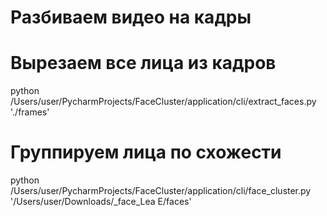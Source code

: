 # Разбиваем видео на кадры

# Вырезаем все лица из кадров
python /Users/user/PycharmProjects/FaceCluster/application/cli/extract_faces.py './frames'

# Группируем лица по схожести
python /Users/user/PycharmProjects/FaceCluster/application/cli/face_cluster.py '/Users/user/Downloads/_face_Lea E/faces'